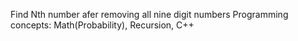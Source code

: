 Find Nth number afer removing all nine digit numbers
Programming concepts: Math(Probability), Recursion, C++
